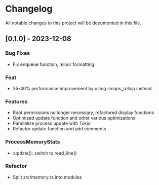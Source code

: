 # Changelog

All notable changes to this project will be documented in this file.

## [0.1.0] - 2023-12-08

### Bug Fixes

- Fix enqueue function, minor formatting

### Feat

- 35-40% performance improvement by using smaps_rollup instead

### Features

- Root permissions no longer necessary, refactored display functions
- Optimized update function and other various optimizations
- Parallelize process update with Tokio
- Refactor update function and add comments

### ProcessMemoryStats

- :update(): switch to read_line()

### Refactor

- Split src/memory.rs into modules

<!-- generated by git-cliff -->
